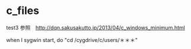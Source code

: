 # c_files
test3 参照　http://dqn.sakusakutto.jp/2013/04/c_windows_minimum.html

when I sygwin start, do "cd /cygdrive/c/users/＊＊＊"
